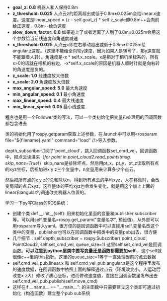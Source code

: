 - **goal_z: 0.8** 机器人和人保持0.8m
- **z_threshold: 0.025** 人点云z的距离超出或低于0.8m±0.025m会给linear.x速度。速度是linear_speed = (z - self.goal_z) * self.z_scale即0.8m++会向前给正速度，0.8m--给负速度
- **slow_down_factor: 0.8** 如果追上了或者远离了人到了0.8m±0.025m会用这个参数给当前线速度和角速度减速
- **x_threshold: 0.025** 人点云x即左右移动超出或低于0.8m±0.025m给angular.z速度。（这里不能给全向轮y速度，因为如果人是转弯了，那y速度就不能跟着人转）。角速度是-x * self.x_scale。x是相对于相机坐标系的，所有x>0的话就在相机的右边，-x*self.x_scale的原因是机器人顺时针就是向右转的角速度是负的。
- **z_scale: 1.0** 线速度放大倍数
- **x_scale: 2.0** 角速度放大倍数
- **max_angular_speed: 5.0** 最大角速度
- **min_angular_speed: 0.1** 最小角速度
- **max_linear_speed: 0.4** 最大线速度
- **min_linear_speed: 0.05** 最小线速度



程序也是用一个Follower类的写法，可以一个类初始化把变量和处理用的回调函数都包含进去

类的初始化用了rospy.getparam获取上述参数，在.launch中可以用<rosparam file="${filename}.yaml" command="load" //>导入参数。

depth_subscriber订阅了'point_cloud'，跳入回调函数set_cmd_vel，回调函数中，把点云读进来（*for point in point_cloud2.read_points(msg, skip_nans=True)*）skip_nans是排除坏点，然后用pt_x，pt_y，pt_z读取所有点的xyz坐标，后都加进x y z三个变量中，n变量用来计算多少个点云。

然后把所有点的x y z的总和除以n，得到所有点云的平均xyz，人在移动时，会改变局部的点云xyz，这样整体的平均xyz也会发生变化，就是用这个加上上面的linear和angular的调速改变机器人位置的。



学习一下py写Class的ROS系统：

- 创建个类 def \_\_init\_\_(self): 用来初始化里面的变量和publisher subscriber等。可以用self.变量名=rospy.get_param("变量名字", 预设值)，从外部可以用rosparam导入yaml。很方便的是回调函数中可以直接用self.变量名改这个类中的变量，publisher也可以在回调函数中把类中的变量pub出去，很方便
- 几个细节：self.depth_subscriber = rospy.Subscriber('point_cloud', PointCloud2, self.set_cmd_vel, queue_size=1)  这里self.set_cmd_vel是回调函数。**可以注意到python里类中要写变量还是函数都需要加self.**，这个self就很像c++里的this指针。这里的queue_size=1等于一直处理当前的点云数据
- self.cmd_vel_pub.linear.x 和 self.cmd_vel_pub.angular.z是这个程序里发布的速度数据，在回调函数中依照上面的解释通过点云（环境改变小，人运动后改变x z大）修改了质心坐标，进而修改速度值，直接在回调函数里发布出去self.cmd_vel_pub.publish(self.move_cmd)
- 这样在if \_\_name\_\_ == "\_\_main\_\_": 的主函数中只需要建立这个类即可通过初始化（构造函数）建立整个pub sub系统

